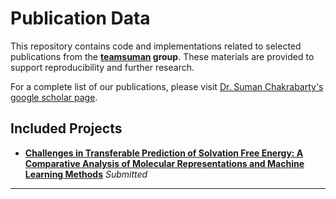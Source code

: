 # Publication Data

This repository contains code and implementations related to selected publications from the **[teamsuman](www.teamsuman.org) group**. These materials are provided to support reproducibility and further research.

For a complete list of our publications, please visit [Dr. Suman Chakrabarty's google scholar page](https://scholar.google.co.in/citations?hl=en&user=dcj-bnsAAAAJ&view_op=list_works&sortby=pubdate).

## Included Projects

* **[Challenges in Transferable Prediction of Solvation Free Energy: A Comparative Analysis of Molecular Representations and Machine Learning Methods](Solvation_Energy_Prediction)**
  *Submitted*
  

---

